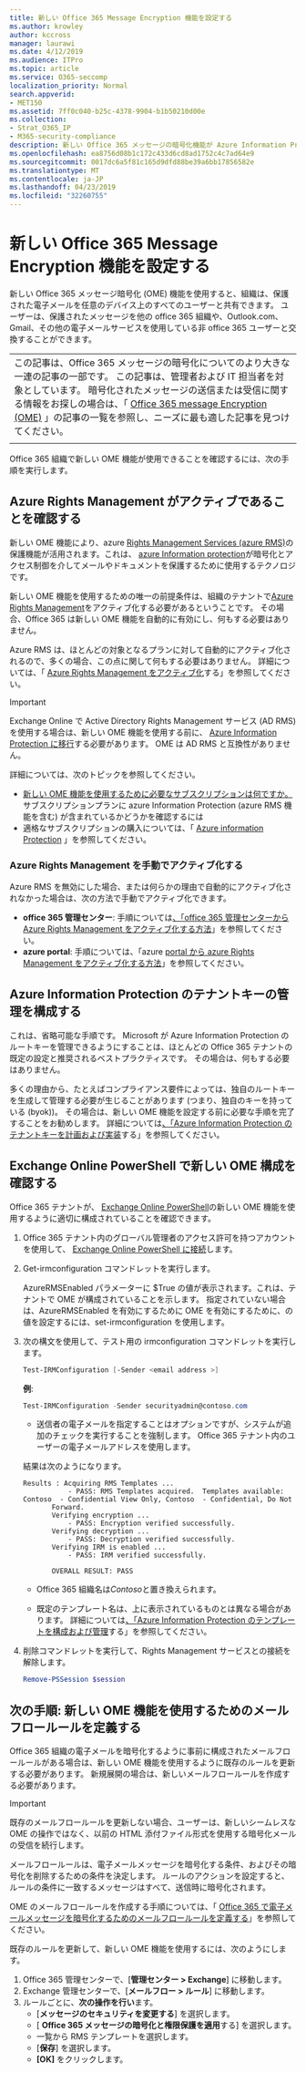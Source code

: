 ```yaml
---
title: 新しい Office 365 Message Encryption 機能を設定する
ms.author: krowley
author: kccross
manager: laurawi
ms.date: 4/12/2019
ms.audience: ITPro
ms.topic: article
ms.service: O365-seccomp
localization_priority: Normal
search.appverid:
- MET150
ms.assetid: 7ff0c040-b25c-4378-9904-b1b50210d00e
ms.collection:
- Strat_O365_IP
- M365-security-compliance
description: 新しい Office 365 メッセージの暗号化機能が Azure Information Protection の上に構築されており、組織は、組織の内外の人々との間で保護された電子メール通信を使用できます。 新しい OME 機能は、他の Office 365 組織、Outlook.com、Gmail、その他の電子メールサービスと連携して動作します。
ms.openlocfilehash: ea8756d08b1c172c433d6cd8ad1752c4c7ad64e9
ms.sourcegitcommit: 0017dc6a5f81c165d9dfd88be39a6bb17856582e
ms.translationtype: MT
ms.contentlocale: ja-JP
ms.lasthandoff: 04/23/2019
ms.locfileid: "32260755"
---
```

# <a name="set-up-new-office-365-message-encryption-capabilities"></a>新しい Office 365 Message Encryption 機能を設定する

新しい Office 365 メッセージ暗号化 (OME) 機能を使用すると、組織は、保護された電子メールを任意のデバイス上のすべてのユーザーと共有できます。 ユーザーは、保護されたメッセージを他の office 365 組織や、Outlook.com、Gmail、その他の電子メールサービスを使用している非 office 365 ユーザーと交換することができます。

||
|:-----|
|この記事は、Office 365 メッセージの暗号化についてのより大きな一連の記事の一部です。 この記事は、管理者および IT 担当者を対象としています。 暗号化されたメッセージの送信または受信に関する情報をお探しの場合は、「 [Office 365 message Encryption (OME)](ome.md) 」の記事の一覧を参照し、ニーズに最も適した記事を見つけてください。 |
||

Office 365 組織で新しい OME 機能が使用できることを確認するには、次の手順を実行します。

## <a name="verify-that-azure-rights-management-is-active"></a>Azure Rights Management がアクティブであることを確認する

新しい OME 機能により、azure [Rights Management Services (azure RMS)](https://docs.microsoft.com/en-us/azure/information-protection/what-is-information-protection)の保護機能が活用されます。これは、 [azure Information protection](https://docs.microsoft.com/en-us/azure/information-protection/what-is-azure-rms)が暗号化とアクセス制御を介してメールやドキュメントを保護するために使用するテクノロジです。

新しい OME 機能を使用するための唯一の前提条件は、組織のテナントで[Azure Rights Management](https://docs.microsoft.com/en-us/azure/information-protection/what-is-azure-rms)をアクティブ化する必要があるということです。 その場合、Office 365 は新しい OME 機能を自動的に有効にし、何もする必要はありません。

Azure RMS は、ほとんどの対象となるプランに対して自動的にアクティブ化されるので、多くの場合、この点に関して何もする必要はありません。 詳細については、「 [Azure Rights Management をアクティブ化](https://docs.microsoft.com/en-gb/azure/information-protection/activate-service)する」を参照してください。

>[!IMPORTANT]
>Exchange Online で Active Directory Rights Management サービス (AD RMS) を使用する場合は、新しい OME 機能を使用する前に、 [Azure Information Protection に移行](https://docs.microsoft.com/en-us/azure/information-protection/migrate-from-ad-rms-to-azure-rms)する必要があります。 OME は AD RMS と互換性がありません。  

詳細については、次のトピックを参照してください。

- [新しい OME 機能を使用するために必要なサブスクリプションは何ですか。](ome-faq.md#what-subscriptions-do-i-need-to-use-the-new-ome-capabilities)サブスクリプションプランに azure Information Protection (azure RMS 機能を含む) が含まれているかどうかを確認するには
- 適格なサブスクリプションの購入については、「 [Azure information Protection](https://azure.microsoft.com/en-us/services/information-protection/) 」を参照してください。  

### <a name="manually-activating-azure-rights-management"></a>Azure Rights Management を手動でアクティブ化する

Azure RMS を無効にした場合、または何らかの理由で自動的にアクティブ化されなかった場合は、次の方法で手動でアクティブ化できます。

- **office 365 管理センター**: 手順については[、「office 365 管理センターから Azure Rights Management をアクティブ化する方法](https://docs.microsoft.com/en-us/azure/information-protection/activate-office365)」を参照してください。
- **azure portal**: 手順については、「azure [portal から azure Rights Management をアクティブ化する方法](https://docs.microsoft.com/en-gb/azure/information-protection/activate-azure)」を参照してください。

## <a name="configure-management-of-your-azure-information-protection-tenant-key"></a>Azure Information Protection のテナントキーの管理を構成する

これは、省略可能な手順です。 Microsoft が Azure Information Protection のルートキーを管理できるようにすることは、ほとんどの Office 365 テナントの既定の設定と推奨されるベストプラクティスです。 その場合は、何もする必要はありません。

多くの理由から、たとえばコンプライアンス要件によっては、独自のルートキーを生成して管理する必要が生じることがあります (つまり、独自のキーを持っている (byok))。 その場合は、新しい OME 機能を設定する前に必要な手順を完了することをお勧めします。 詳細については[、「Azure Information Protection のテナントキーを計画および実装](https://docs.microsoft.com/information-protection/plan-design/plan-implement-tenant-key)する」を参照してください。

## <a name="verify-new-ome-configuration-in-exchange-online-powershell"></a>Exchange Online PowerShell で新しい OME 構成を確認する

Office 365 テナントが、 [Exchange Online PowerShell](https://docs.microsoft.com/en-us/powershell/exchange/exchange-online/exchange-online-powershell?view=exchange-ps)の新しい OME 機能を使用するように適切に構成されていることを確認できます。
  
1. Office 365 テナント内のグローバル管理者のアクセス許可を持つアカウントを使用して、 [Exchange Online PowerShell に接続](https://docs.microsoft.com/en-us/powershell/exchange/exchange-online/connect-to-exchange-online-powershell/connect-to-exchange-online-powershell)します。

2. Get-irmconfiguration コマンドレットを実行します。

     AzureRMSEnabled パラメーターに $True の値が表示されます。これは、テナントで OME が構成されていることを示します。 指定されていない場合は、AzureRMSEnabled を有効にするために OME を有効にするために、の値を設定するには、set-irmconfiguration を使用します。

3. 次の構文を使用して、テスト用の irmconfiguration コマンドレットを実行します。

     ```powershell
     Test-IRMConfiguration [-Sender <email address >]
     ```  

   **例**:

     ```powershell
     Test-IRMConfiguration -Sender securityadmin@contoso.com
     ```

     - 送信者の電子メールを指定することはオプションですが、システムが追加のチェックを実行することを強制します。 Office 365 テナント内のユーザーの電子メールアドレスを使用します。

     結果は次のようになります。

     ```text
    Results : Acquiring RMS Templates ...
                - PASS: RMS Templates acquired.  Templates available: Contoso  - Confidential View Only, Contoso  - Confidential, Do Not
            Forward.
            Verifying encryption ...
                - PASS: Encryption verified successfully.
            Verifying decryption ...
                - PASS: Decryption verified successfully.
            Verifying IRM is enabled ...
                - PASS: IRM verified successfully.

            OVERALL RESULT: PASS
    ```

   - Office 365 組織名は*Contoso*と置き換えられます。

   - 既定のテンプレート名は、上に表示されているものとは異なる場合があります。 詳細については[、「Azure Information Protection のテンプレートを構成および管理](https://docs.microsoft.com/en-us/azure/information-protection/configure-policy-templates)する」を参照してください。

4. 削除コマンドレットを実行して、Rights Management サービスとの接続を解除します。

     ```powershell
     Remove-PSSession $session
     ```

## <a name="next-steps-define-mail-flow-rules-to-use-new-ome-capabilities"></a>次の手順: 新しい OME 機能を使用するためのメールフロールールを定義する

Office 365 組織の電子メールを暗号化するように事前に構成されたメールフロールールがある場合は、新しい OME 機能を使用するように既存のルールを更新する必要があります。 新規展開の場合は、新しいメールフロールールを作成する必要があります。

>[!IMPORTANT]
>既存のメールフロールールを更新しない場合、ユーザーは、新しいシームレスな OME の操作ではなく、以前の HTML 添付ファイル形式を使用する暗号化メールの受信を続行します。

メールフロールールは、電子メールメッセージを暗号化する条件、およびその暗号化を削除するための条件を決定します。 ルールのアクションを設定すると、ルールの条件に一致するメッセージはすべて、送信時に暗号化されます。
  
OME のメールフロールールを作成する手順については、「 [Office 365 で電子メールメッセージを暗号化するためのメールフロールールを定義する](define-mail-flow-rules-to-encrypt-email.md)」を参照してください。

既存のルールを更新して、新しい OME 機能を使用するには、次のようにします。

1. Office 365 管理センターで、[**管理センター > Exchange**] に移動します。
2. Exchange 管理センターで、[**メールフロー > ルール**] に移動します。
3. ルールごとに、**次の操作を行い**ます。
    - [**メッセージのセキュリティを変更する**] を選択します。
    - [ **Office 365 メッセージの暗号化と権限保護を適用**する] を選択します。
    - 一覧から RMS テンプレートを選択します。
    - [**保存**] を選択します。
    - **[OK]** をクリックします。
